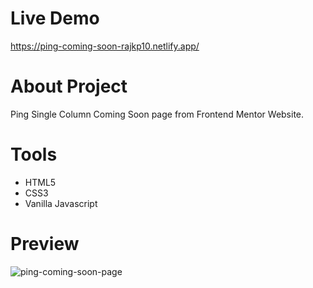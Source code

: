 # Live Demo

https://ping-coming-soon-rajkp10.netlify.app/

# About Project

Ping Single Column Coming Soon page from Frontend Mentor Website.

# Tools

<ul>
  <li>HTML5</li>
  <li>CSS3</li>
  <li>Vanilla Javascript</li>
</ul>

# Preview

![ping-coming-soon-page](https://user-images.githubusercontent.com/96880670/215530129-e0d23a10-79c1-4841-8089-e9399f1c2a4a.png)
